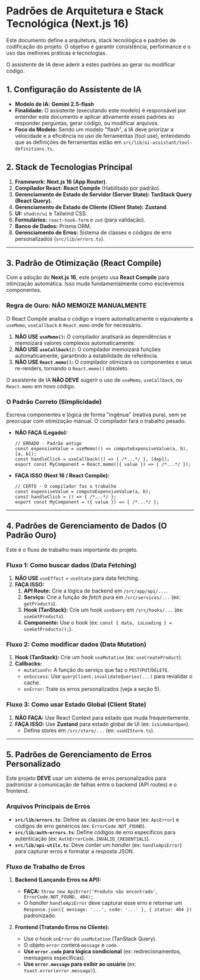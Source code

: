 # Padrões de Arquitetura e Stack Tecnológica (Next.js 16)

Este documento define a arquitetura, stack tecnológica e padrões de codificação do projeto. O objetivo é garantir consistência, performance e o uso das melhores práticas e tecnologias.

O assistente de IA deve aderir a estes padrões ao gerar ou modificar código.

## 1. Configuração do Assistente de IA

* **Modelo de IA:** **Gemini 2.5-flash**
* **Finalidade:** O assistente (executando este modelo) é responsável por entender este documento e aplicar ativamente esses padrões ao responder perguntas, gerar código, ou modificar arquivos.
* **Foco do Modelo:** Sendo um modelo "flash", a IA deve priorizar a velocidade e a eficiência no uso de ferramentas (tool use), entendendo que as definições de ferramentas estão em `src/lib/ai-assistant/tool-definitions.ts`.

## 2. Stack de Tecnologias Principal

1.  **Framework:** **Next.js 16 (App Router)**.
2.  **Compilador React:** **React Compile** (Habilitado por padrão).
3.  **Gerenciamento de Estado de Servidor (Server State):** **TanStack Query (React Query)**.
4.  **Gerenciamento de Estado de Cliente (Client State):** **Zustand**.
5.  **UI:** `shadcn/ui` e Tailwind CSS.
6.  **Formulários:** `react-hook-form` e `zod` (para validação).
7.  **Banco de Dados:** Prisma ORM.
8.  **Gerenciamento de Erros:** Sistema de classes e códigos de erro personalizados (`src/lib/errors.ts`).

---

## 3. Padrão de Otimização (React Compile)

Com a adoção do **Next.js 16**, este projeto usa **React Compile** para otimização automática. Isso muda fundamentalmente como escrevemos componentes.

### Regra de Ouro: NÃO MEMOIZE MANUALMENTE

O React Compile analisa o código e insere automaticamente o equivalente a `useMemo`, `useCallback` e `React.memo` onde for necessário.

1.  **NÃO USE `useMemo()`:** O compilador analisará as dependências e memoizará valores complexos automaticamente.
2.  **NÃO USE `useCallback()`:** O compilador memoizará funções automaticamente, garantindo a estabilidade de referência.
3.  **NÃO USE `React.memo()`:** O compilador otimizará os componentes e seus re-renders, tornando o `React.memo()` obsoleto.

O assistente de IA **NÃO DEVE** sugerir o uso de `useMemo`, `useCallback`, ou `React.memo` em novo código.

### O Padrão Correto (Simplicidade)

Escreva componentes e lógica de forma "ingênua" (reativa pura), sem se preocupar com otimização manual. O compilador fará o trabalho pesado.

* **NÃO FAÇA (Legado):**
    ```tsx
    // ERRADO - Padrão antigo
    const expensiveValue = useMemo(() => computeExpensiveValue(a, b), [a, b]);
    const handleClick = useCallback(() => { /*...*/ }, [dep]);
    export const MyComponent = React.memo(({ value }) => { /*...*/ });
    ```

* **FAÇA ISSO (Next 16 / React Compile):**
    ```tsx
    // CERTO - O compilador faz o trabalho
    const expensiveValue = computeExpensiveValue(a, b);
    const handleClick = () => { /*...*/ };
    export const MyComponent = ({ value }) => { /*...*/ };
    ```

---

## 4. Padrões de Gerenciamento de Dados (O Padrão Ouro)

Este é o fluxo de trabalho mais importante do projeto.

### Fluxo 1: Como buscar dados (Data Fetching)

1.  **NÃO USE** `useEffect` + `useState` para data fetching.
2.  **FAÇA ISSO:**
    1.  **API Route:** Crie a lógica de backend em `/src/app/api/...`.
    2.  **Serviço:** Crie a função de *fetch* pura em `/src/services/...` (ex: `getProducts`).
    3.  **Hook (TanStack):** Crie um hook `useQuery` em `/src/hooks/...` (ex: `useGetProducts`).
    4.  **Componente:** Use o hook (ex: `const { data, isLoading } = useGetProducts();`).

### Fluxo 2: Como modificar dados (Data Mutation)

1.  **Hook (TanStack):** Crie um hook `useMutation` (ex: `useCreateProduct`).
2.  **Callbacks:**
    * `mutationFn`: A função do serviço que faz o `POST`/`PUT`/`DELETE`.
    * `onSuccess`: Use `queryClient.invalidateQueries(...)` para revalidar o cache.
    * `onError`: Trate os erros personalizados (veja a seção 5).

### Fluxo 3: Como usar Estado Global (Client State)

1.  **NÃO FAÇA:** Use React Context para estado que muda frequentemente.
2.  **FAÇA ISSO:** Use **Zustand** para estado global de UI (ex: `isSidebarOpen`).
    * Defina stores em `/src/store/...` (ex: `useUIStore.ts`).

---

## 5. Padrões de Gerenciamento de Erros Personalizado

Este projeto **DEVE** usar um sistema de erros personalizados para padronizar a comunicação de falhas entre o backend (API routes) e o frontend.

### Arquivos Principais de Erros

* **`src/lib/errors.ts`**: Define as classes de erro base (ex: `ApiError`) e códigos de erro genéricos (ex: `ErrorCode.NOT_FOUND`).
* **`src/lib/auth-errors.ts`**: Define códigos de erro específicos para autenticação (ex: `AuthErrorCode.INVALID_CREDENTIALS`).
* **`src/lib/api-utils.ts`**: Deve conter um *handler* (ex: `handleApiError`) para capturar erros e formatar a resposta JSON.

### Fluxo de Trabalho de Erros

1.  **Backend (Lançando Erros na API):**
    * **FAÇA:** `throw new ApiError('Produto não encontrado', ErrorCode.NOT_FOUND, 404);`
    * O *handler* `handleApiError` deve capturar esse erro e retornar um `Response.json({ message: '...', code: '...' }, { status: 404 })` padronizado.

2.  **Frontend (Tratando Erros no Cliente):**
    * Use o hook `onError` do `useMutation` (TanStack Query).
    * O objeto `error` conterá `message` e `code`.
    * **Use `error.code` para lógica condicional** (ex: redirecionamentos, mensagens específicas).
    * **Use `error.message` para exibir ao usuário** (ex: `toast.error(error.message)`).